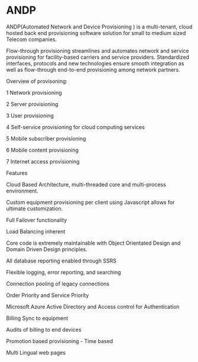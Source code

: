 # ANDP
ANDP(Automated Network and Device Provisioning ) is a multi-tenant, cloud hosted back end provisioning software solution for small to medium sized Telecom companies.

Flow-through provisioning streamlines and automates network and service provisioning for facility-based carriers and service providers. Standardized interfaces, protocols and new technologies ensure smooth integration as well as flow-through end-to-end provisioning among network partners.

Overview of provisoning:

1 Network provisioning

2 Server provisioning

3 User provisioning

4 Self-service provisioning for cloud computing services

5 Mobile subscriber provisioning

6 Mobile content provisioning

7 Internet access provisioning


Features

Cloud Based Architecture, multi-threaded core and multi-process environment. 

Custom equipment provisioning per client using Javascript allows for ultimate customization.

Full Failover functionality

Load Balancing inherent

Core code is extremely maintainable with Object Orientated Design and Domain Driven Design principles.

All database reporting enabled through SSRS

Flexible logging, error reporting, and searching

Connection pooling of legacy connections

Order Priority and Service Priority

Microsoft Azure Active Directory and Access control for Authentication

Billing Sync to equipment

Audits of billing to end devices

Promotion based provisioning - Time based 

Multi Lingual web pages
